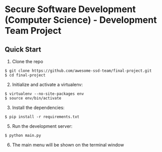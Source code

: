 # Secure Software Development (Computer Science) - Development Team Project

## Quick Start
1. Clone the repo
  ```
  $ git clone https://github.com/awesome-ssd-team/final-project.git
  $ cd final-project
  ```

2. Initialize and activate a virtualenv:
  ```
  $ virtualenv --no-site-packages env
  $ source env/bin/activate
  ```

3. Install the dependencies:
  ```
  $ pip install -r requirements.txt
  ```

5. Run the development server:
  ```
  $ python main.py
  ```

6. The main menu will be shown on the terminal window
